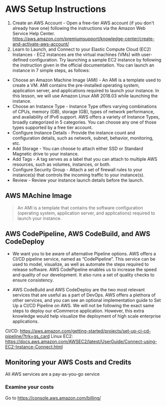# AWS Setup Instructions
1. Create an AWS Account - Open a free-tier AWS account (if you don't already have one) following the instructions via the Amazon Web Service Help Center. https://aws.amazon.com/premiumsupport/knowledge-center/create-and-activate-aws-account/
2. Learn to Launch, and Connect to your Elastic Compute Cloud (EC2) Instances - EC2 instances are the virtual machines (VMs) with user-defined configuration. Try launching a sample EC2 instance by following the instruction given in the official documentation. You can launch an instance in 7 simple steps, as follows:
- Choose an Amazon Machine Image (AMI) - An AMI is a template used to create a VM. AMI contains the pre-installed operating system, application server, and applications required to launch your instance. In this lesson, we will use Amazon Linux AMI 2018.03 while launching the instance.
- Choose an Instance Type - Instance Type offers varying combinations of CPUs, memory (GB), storage (GB), types of network performance, and availability of IPv6 support. AWS offers a variety of Instance Types, broadly categorized in 5 categories. You can choose any one of those types supported by a free tier account.
- Configure Instance Details - Provide the instance count and configuration details, such as network, subnet, behavior, monitoring, etc.
- Add Storage - You can choose to attach either SSD or Standard Magnetic drive to your instance.
- Add Tags - A tag serves as a label that you can attach to multiple AWS resources, such as volumes, instances, or both.
- Configure Security Group - Attach a set of firewall rules to your instance(s) that controls the incoming traffic to your instance(s).
- Review - Review your instance launch details before the launch.

## AWS MAchine Image
> An AMI is a template that contains the software configuration (operating system, application server, and applications) required to launch your instance.

## AWS CodePipeline, AWS CodeBuild, and AWS CodeDeploy
- We want you to be aware of alternative Pipeline options. AWS offers a CI/CD pipeline service, named as “CodePipeline”. This service can be used to model, visualize, as well as automate the steps required to release software. AWS CodePipeline enables us to increase the speed and quality of our development. It also runs a set of quality checks to ensure consistency.

- AWS CodeBuild and AWS CodeDeploy are the two most relevant services that are useful as a part of DevOps. AWS offers a plethora of other services, and you can see an optional implementation guide to Set Up a CI/CD Pipeline on AWS. We will not be following the exact same steps to deploy our eCommerce application. However, this extra knowledge would help visualize the deployment of high scale enterprise applications.

CI/CD: https://aws.amazon.com/getting-started/projects/set-up-ci-cd-pipeline/?trk=gs_card
Linux EC2: https://docs.aws.amazon.com/AWSEC2/latest/UserGuide/Connect-using-EC2-Instance-Connect.html

## Monitoring your AWS Costs and Credits
All AWS services are a pay-as-you-go service

### Examine your costs
Go to https://console.aws.amazon.com/billing/
